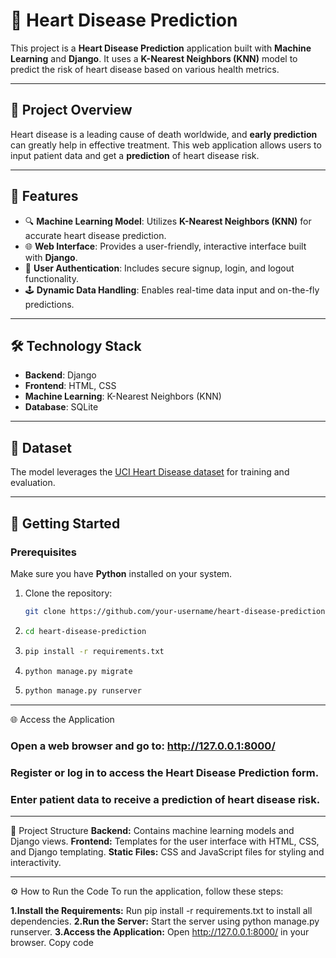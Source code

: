# 💖 Heart Disease Prediction

This project is a **Heart Disease Prediction** application built with **Machine Learning** and **Django**. It uses a **K-Nearest Neighbors (KNN)** model to predict the risk of heart disease based on various health metrics.

---

## 🌟 Project Overview
Heart disease is a leading cause of death worldwide, and **early prediction** can greatly help in effective treatment. This web application allows users to input patient data and get a **prediction** of heart disease risk.

---

## 🎯 Features
- 🔍 **Machine Learning Model**: Utilizes **K-Nearest Neighbors (KNN)** for accurate heart disease prediction.
- 🌐 **Web Interface**: Provides a user-friendly, interactive interface built with **Django**.
- 🔑 **User Authentication**: Includes secure signup, login, and logout functionality.
- 🕹️ **Dynamic Data Handling**: Enables real-time data input and on-the-fly predictions.

---

## 🛠 Technology Stack
- **Backend**: Django
- **Frontend**: HTML, CSS
- **Machine Learning**: K-Nearest Neighbors (KNN)
- **Database**: SQLite

---

## 📂 Dataset
The model leverages the [UCI Heart Disease dataset](https://archive.ics.uci.edu/ml/datasets/heart+Disease) for training and evaluation.

---

## 🚀 Getting Started

### Prerequisites
Make sure you have **Python** installed on your system.

1. Clone the repository:
   
   ```bash
   git clone https://github.com/your-username/heart-disease-prediction.git

3. ```bash
   cd heart-disease-prediction

4. ```bash
   pip install -r requirements.txt

5. ```bash
   python manage.py migrate

6. ```bash
   python manage.py runserver

---   


🌐 Access the Application
### Open a web browser and go to: http://127.0.0.1:8000/
### Register or log in to access the Heart Disease Prediction form.
### Enter patient data to receive a prediction of heart disease risk.


---

🧩 Project Structure
**Backend:** Contains machine learning models and Django views.
**Frontend:** Templates for the user interface with HTML, CSS, and Django templating.
**Static Files:** CSS and JavaScript files for styling and interactivity.

---

⚙️ How to Run the Code
To run the application, follow these steps:

**1.Install the Requirements:** Run pip install -r requirements.txt to install all dependencies.
**2.Run the Server:** Start the server using python manage.py runserver.
**3.Access the Application:** Open http://127.0.0.1:8000/ in your browser.
Copy code





